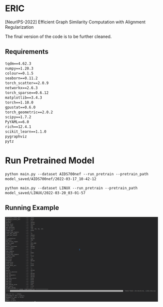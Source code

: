 # ERIC

[NeurIPS-2022] Efficient Graph Similarity Computation with Alignment Regularization

The final version of the code is to be further cleaned.

## Requirements

```
tqdm==4.62.3
numpy==1.20.3
colour==0.1.5
seaborn==0.11.2
torch_scatter==2.0.9
networkx==2.6.3
torch_sparse==0.6.12
matplotlib==3.4.3
torch==1.10.0
gpustat==0.6.0
torch_geometric==2.0.2
scipy==1.7.2
PyYAML==6.0
rich==12.4.1
scikit_learn==1.1.0
pygraphviz
pytz
```

# Run Pretrained Model

```
python main.py --dataset AIDS700nef --run_pretrain --pretrain_path model_saved/AIDS700nef/2022-03-17_10-42-12
```

```
python main.py --dataset LINUX --run_pretrain --pretrain_path model_saved/LINUX/2022-03-20_03-01-57
```

## Running Example

![image](img/img.png)
